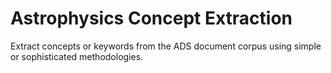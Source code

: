 # Astrophysics Concept Extraction

Extract concepts or keywords from the ADS document corpus using simple or sophisticated methodologies.
